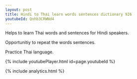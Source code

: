 ```yaml
---
layout: post
title: Hindi to Thai learn words sentences dictionary 926 
youtubeId: Qnhb3CRWNd4
---
```

 
 
Helps to learn Thai words and sentences for Hindi speakers.

Opportunitiy to repeat the words sentences. 

Practice Thai language. 
 
{% include youtubePlayer.html id=page.youtubeId %}
 
 
{% include analytics.html %}